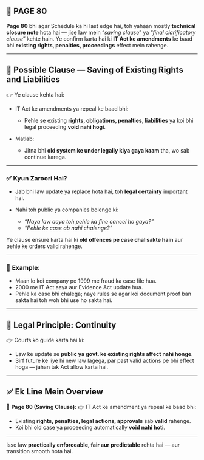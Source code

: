 ## 📄 **PAGE 80**

**Page 80** bhi agar Schedule ka hi last edge hai, toh yahaan mostly **technical closure note** hota hai — jise law mein “*saving clause*” ya “*final clarificatory clause*” kehte hain.
Ye confirm karta hai ki **IT Act ke amendments** ke baad bhi **existing rights, penalties, proceedings** effect mein rahenge.

---

## 🔹 **Possible Clause — Saving of Existing Rights and Liabilities**

👉 Ye clause kehta hai:

* IT Act ke amendments ya repeal ke baad bhi:

  * Pehle se existing **rights, obligations, penalties, liabilities** ya koi bhi legal proceeding **void nahi hogi**.
* Matlab:

  * Jitna bhi **old system ke under legally kiya gaya kaam** tha, wo sab continue karega.

---

### ✅ **Kyun Zaroori Hai?**

* Jab bhi law update ya replace hota hai, toh **legal certainty** important hai.
* Nahi toh public ya companies bolenge ki:

  * *“Naya law aaya toh pehle ka fine cancel ho gaya?”*
  * *“Pehle ke case ab nahi chalenge?”*

Ye clause ensure karta hai ki **old offences pe case chal sakte hain** aur pehle ke orders valid rahenge.

---

### 🧩 **Example:**

* Maan lo koi company pe 1999 me fraud ka case file hua.
* 2000 me IT Act aaya aur Evidence Act update hua.
* Pehle ka case bhi chalega; naye rules se agar koi document proof ban sakta hai toh woh bhi use ho sakta hai.

---

## 🔹 **Legal Principle: Continuity**

👉 Courts ko guide karta hai ki:

* Law ke update se **public ya govt. ke existing rights affect nahi honge**.
* Sirf future ke liye hi new law lagega, par past valid actions pe bhi effect hoga — jahan tak Act allow karta hai.

---

## ✅ **Ek Line Mein Overview**

📌 **Page 80 (Saving Clause):**
👉 IT Act ke amendment ya repeal ke baad bhi:

* Existing **rights, penalties, legal actions, approvals** sab **valid** rahenge.
* Koi bhi old case ya proceeding automatically **void nahi hoti**.

---

Isse law **practically enforceable, fair aur predictable** rehta hai — aur transition smooth hota hai.
